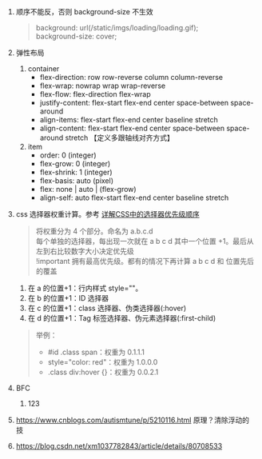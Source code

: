 1. 顺序不能反，否则 background-size 不生效  
   > background: url(/static/imgs/loading/loading.gif);  
   > background-size: cover;
2. 弹性布局
    1. container
       - flex-direction: row row-reverse column column-reverse
       - flex-wrap: nowrap wrap wrap-reverse
       - flex-flow: flex-direction flex-wrap
       - justify-content: flex-start flex-end center space-between    space-around
       - align-items:     flex-start flex-end center baseline         stretch
       - align-content:   flex-start flex-end center space-between    space-around stretch 【定义多跟轴线对齐方式】
    2. item
       - order: 0 (integer)
       - flex-grow: 0 (integer)
       - flex-shrink: 1 (integer)
       - flex-basis: auto (pixel)
       - flex: none | auto | (flex-grow)
       - align-self: auto flex-start flex-end center baseline stretch

3. css 选择器权重计算。参考 [详解CSS中的选择器优先级顺序](https://www.jb51.net/css/470518.html)
   > 将权重分为 4 个部分。命名为 a.b.c.d  
   > 每个单独的选择器，每出现一次就在 a b c d 其中一个位置 +1。最后从左到右比较数字大小决定优先级  
   > !important 拥有最高优先级。都有的情况下再计算 a b c d 和 位置先后的覆盖
   1. 在 a 的位置+1：行内样式 style=""。
   2. 在 b 的位置+1：ID 选择器
   3. 在 c 的位置+1：class 选择器、伪类选择器(:hover)
   4. 在 d 的位置+1：Tag 标签选择器、伪元素选择器(:first-child)
   > 举例：
   > - #id .class span：权重为 0.1.1.1
   > - style="color: red"：权重为 1.0.0.0
   > - .class div:hover {}：权重为 0.0.2.1
4. BFC
   1. 123
5. https://www.cnblogs.com/autismtune/p/5210116.html 原理？清除浮动的技
6. https://blog.csdn.net/xm1037782843/article/details/80708533
